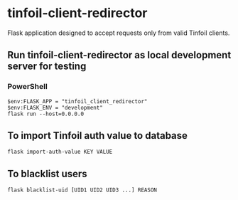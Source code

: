 # tinfoil-client-redirector
Flask application designed to accept requests only from valid Tinfoil clients.

## Run tinfoil-client-redirector as local development server for testing
### PowerShell
```
$env:FLASK_APP = "tinfoil_client_redirector"
$env:FLASK_ENV = "development"
flask run --host=0.0.0.0
```

## To import Tinfoil auth value to database
```
flask import-auth-value KEY VALUE
```

## To blacklist users
```
flask blacklist-uid [UID1 UID2 UID3 ...] REASON
```
